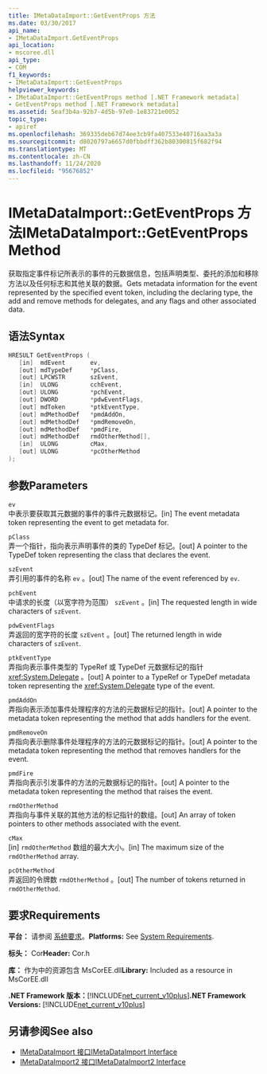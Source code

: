 ```yaml
---
title: IMetaDataImport::GetEventProps 方法
ms.date: 03/30/2017
api_name:
- IMetaDataImport.GetEventProps
api_location:
- mscoree.dll
api_type:
- COM
f1_keywords:
- IMetaDataImport::GetEventProps
helpviewer_keywords:
- IMetaDataImport::GetEventProps method [.NET Framework metadata]
- GetEventProps method [.NET Framework metadata]
ms.assetid: 5eaf3b4a-92b7-4d5b-97e0-1e83721e0052
topic_type:
- apiref
ms.openlocfilehash: 369335deb67d74ee3cb9fa407533e40716aa3a3a
ms.sourcegitcommit: d8020797a6657d0fbbdff362b80300815f682f94
ms.translationtype: MT
ms.contentlocale: zh-CN
ms.lasthandoff: 11/24/2020
ms.locfileid: "95676852"
---
```

# <a name="imetadataimportgeteventprops-method"></a><span data-ttu-id="8fe37-102">IMetaDataImport::GetEventProps 方法</span><span class="sxs-lookup"><span data-stu-id="8fe37-102">IMetaDataImport::GetEventProps Method</span></span>

<span data-ttu-id="8fe37-103">获取指定事件标记所表示的事件的元数据信息，包括声明类型、委托的添加和移除方法以及任何标志和其他关联的数据。</span><span class="sxs-lookup"><span data-stu-id="8fe37-103">Gets metadata information for the event represented by the specified event token, including the declaring type, the add and remove methods for delegates, and any flags and other associated data.</span></span>  
  
## <a name="syntax"></a><span data-ttu-id="8fe37-104">语法</span><span class="sxs-lookup"><span data-stu-id="8fe37-104">Syntax</span></span>  
  
```cpp  
HRESULT GetEventProps (  
   [in]  mdEvent       ev,  
   [out] mdTypeDef     *pClass,
   [out] LPCWSTR       szEvent,
   [in]  ULONG         cchEvent,
   [out] ULONG         *pchEvent,
   [out] DWORD         *pdwEventFlags,  
   [out] mdToken       *ptkEventType,  
   [out] mdMethodDef   *pmdAddOn,
   [out] mdMethodDef   *pmdRemoveOn,
   [out] mdMethodDef   *pmdFire,
   [out] mdMethodDef   rmdOtherMethod[],
   [in]  ULONG         cMax,  
   [out] ULONG         *pcOtherMethod  
);  
```  
  
## <a name="parameters"></a><span data-ttu-id="8fe37-105">参数</span><span class="sxs-lookup"><span data-stu-id="8fe37-105">Parameters</span></span>  

 `ev`  
 <span data-ttu-id="8fe37-106">中表示要获取其元数据的事件的事件元数据标记。</span><span class="sxs-lookup"><span data-stu-id="8fe37-106">[in] The event metadata token representing the event to get metadata for.</span></span>  
  
 `pClass`  
 <span data-ttu-id="8fe37-107">弄一个指针，指向表示声明事件的类的 TypeDef 标记。</span><span class="sxs-lookup"><span data-stu-id="8fe37-107">[out] A pointer to the TypeDef token representing the class that declares the event.</span></span>  
  
 `szEvent`  
 <span data-ttu-id="8fe37-108">弄引用的事件的名称 `ev` 。</span><span class="sxs-lookup"><span data-stu-id="8fe37-108">[out] The name of the event referenced by `ev`.</span></span>  
  
 `pchEvent`  
 <span data-ttu-id="8fe37-109">中请求的长度（以宽字符为范围） `szEvent` 。</span><span class="sxs-lookup"><span data-stu-id="8fe37-109">[in] The requested length in wide characters of `szEvent`.</span></span>  
  
 `pdwEventFlags`  
 <span data-ttu-id="8fe37-110">弄返回的宽字符的长度 `szEvent` 。</span><span class="sxs-lookup"><span data-stu-id="8fe37-110">[out] The returned length in wide characters of `szEvent`.</span></span>  
  
 `ptkEventType`  
 <span data-ttu-id="8fe37-111">弄指向表示事件类型的 TypeRef 或 TypeDef 元数据标记的指针 <xref:System.Delegate> 。</span><span class="sxs-lookup"><span data-stu-id="8fe37-111">[out] A pointer to a TypeRef or TypeDef metadata token representing the <xref:System.Delegate> type of the event.</span></span>  
  
 `pmdAddOn`  
 <span data-ttu-id="8fe37-112">弄指向表示添加事件处理程序的方法的元数据标记的指针。</span><span class="sxs-lookup"><span data-stu-id="8fe37-112">[out] A pointer to the metadata token representing the method that adds handlers for the event.</span></span>  
  
 `pmdRemoveOn`  
 <span data-ttu-id="8fe37-113">弄指向表示删除事件处理程序的方法的元数据标记的指针。</span><span class="sxs-lookup"><span data-stu-id="8fe37-113">[out] A pointer to the metadata token representing the method that removes handlers for the event.</span></span>  
  
 `pmdFire`  
 <span data-ttu-id="8fe37-114">弄指向表示引发事件的方法的元数据标记的指针。</span><span class="sxs-lookup"><span data-stu-id="8fe37-114">[out] A pointer to the metadata token representing the method that raises the event.</span></span>  
  
 `rmdOtherMethod`  
 <span data-ttu-id="8fe37-115">弄指向与事件关联的其他方法的标记指针的数组。</span><span class="sxs-lookup"><span data-stu-id="8fe37-115">[out] An array of token pointers to other methods associated with the event.</span></span>  
  
 `cMax`  
 <span data-ttu-id="8fe37-116">[in] `rmdOtherMethod` 数组的最大大小。</span><span class="sxs-lookup"><span data-stu-id="8fe37-116">[in] The maximum size of the `rmdOtherMethod` array.</span></span>  
  
 `pcOtherMethod`  
 <span data-ttu-id="8fe37-117">弄返回的令牌数 `rmdOtherMethod` 。</span><span class="sxs-lookup"><span data-stu-id="8fe37-117">[out] The number of tokens returned in `rmdOtherMethod`.</span></span>  
  
## <a name="requirements"></a><span data-ttu-id="8fe37-118">要求</span><span class="sxs-lookup"><span data-stu-id="8fe37-118">Requirements</span></span>  

 <span data-ttu-id="8fe37-119">**平台：** 请参阅 [系统要求](../../get-started/system-requirements.md)。</span><span class="sxs-lookup"><span data-stu-id="8fe37-119">**Platforms:** See [System Requirements](../../get-started/system-requirements.md).</span></span>  
  
 <span data-ttu-id="8fe37-120">**标头：** Cor</span><span class="sxs-lookup"><span data-stu-id="8fe37-120">**Header:** Cor.h</span></span>  
  
 <span data-ttu-id="8fe37-121">**库：** 作为中的资源包含 MsCorEE.dll</span><span class="sxs-lookup"><span data-stu-id="8fe37-121">**Library:** Included as a resource in MsCorEE.dll</span></span>  
  
 <span data-ttu-id="8fe37-122">**.NET Framework 版本：**[!INCLUDE[net_current_v10plus](../../../../includes/net-current-v10plus-md.md)]</span><span class="sxs-lookup"><span data-stu-id="8fe37-122">**.NET Framework Versions:** [!INCLUDE[net_current_v10plus](../../../../includes/net-current-v10plus-md.md)]</span></span>  
  
## <a name="see-also"></a><span data-ttu-id="8fe37-123">另请参阅</span><span class="sxs-lookup"><span data-stu-id="8fe37-123">See also</span></span>

- [<span data-ttu-id="8fe37-124">IMetaDataImport 接口</span><span class="sxs-lookup"><span data-stu-id="8fe37-124">IMetaDataImport Interface</span></span>](imetadataimport-interface.md)
- [<span data-ttu-id="8fe37-125">IMetaDataImport2 接口</span><span class="sxs-lookup"><span data-stu-id="8fe37-125">IMetaDataImport2 Interface</span></span>](imetadataimport2-interface.md)

